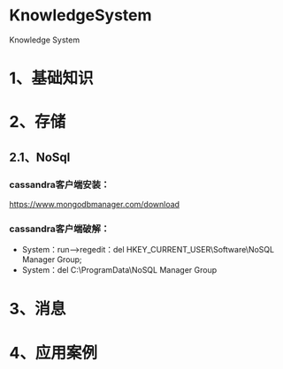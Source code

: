 # KnowledgeSystem
Knowledge System
# 1、基础知识
# 2、存储
 ## 2.1、NoSql
 ### cassandra客户端安装：
 https://www.mongodbmanager.com/download
 ### cassandra客户端破解：
 - System：run-->regedit：del HKEY_CURRENT_USER\Software\NoSQL Manager Group;
 - System：del C:\ProgramData\NoSQL Manager Group
# 3、消息
# 4、应用案例
